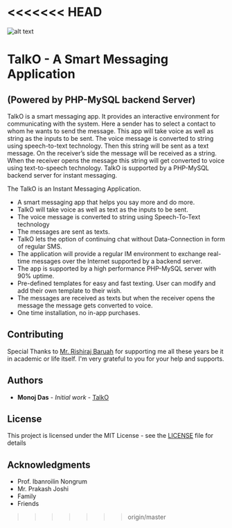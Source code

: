 <<<<<<< HEAD
=======
![alt text](https://dasmanoj1996md.000webhostapp.com/assets/images/logo-192x192.png)

# TalkO - A Smart Messaging Application
## (Powered by PHP-MySQL backend Server)


   TalkO is a smart messaging app. It provides an interactive environment for communicating with the system. Here a sender has to select a contact to whom he wants to send the message. This app will take voice as well as string as the inputs to be sent. The voice message is converted to string using speech-to-text technology. Then this string will be sent as a text message. On the receiver’s side the message will be received as a string. When the receiver opens the message this string will get converted to voice using text-to-speech technology.
TalkO is supported by a PHP-MySQL backend server for instant messaging.


   The TalkO is an Instant Messaging Application.
*  A smart messaging app that helps you say more and do more.
*  TalkO will take voice as well as text as the inputs to be sent.
*  The voice message is converted to string using Speech-To-Text technology
*  The messages are sent as texts.
*  TalkO lets the option of continuing chat without Data-Connection in form of regular SMS. 
*  The application will provide a regular IM environment to exchange real-time messages over the Internet supported by a backend server.
*  The app is supported by a high performance  PHP-MySQL server with 90% uptime. 
*  Pre-defined templates for easy and fast texting. User can modify and add their own template to their wish.
*  The messages are received as texts but when the receiver opens the message the message gets converted to voice.
*  One time installation, no in-app purchases.

## Contributing

Special Thanks to [Mr. Rishiraj Baruah](https://rishirajbaruah1995@gmail.com) for supporting me all these years be it in academic or life itself. I'm very grateful to you for your help and supports.

## Authors

* **Monoj Das** - *Initial work* - [TalkO](https://dasmanoj1996md.000webhostapp.com)

## License

This project is licensed under the MIT License - see the [LICENSE](LICENSE) file for details

## Acknowledgments

* Prof. Ibanroilin Nongrum
* Mr. Prakash Joshi
* Family
* Friends
>>>>>>> origin/master
